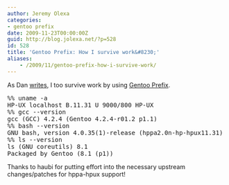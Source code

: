 ```yaml
---
author: Jeremy Olexa
categories:
- gentoo prefix
date: 2009-11-23T00:00:00Z
guid: http://blog.jolexa.net/?p=528
id: 528
title: 'Gentoo Prefix: How I survive work&#8230;'
aliases:
    - /2009/11/gentoo-prefix-how-i-survive-work/
---
```


As Dan [writes][1], I too survive work by using [Gentoo Prefix][2].

<pre>%% uname -a
HP-UX localhost B.11.31 U 9000/800 HP-UX
%% gcc --version
gcc (GCC) 4.2.4 (Gentoo 4.2.4-r01.2 p1.1)
%% bash --version
GNU bash, version 4.0.35(1)-release (hppa2.0n-hp-hpux11.31)
%% ls --version                                          
ls (GNU coreutils) 8.1
Packaged by Gentoo (8.1 (p1))</pre>

Thanks to haubi for putting effort into the necessary upstream changes/patches for hppa-hpux support!

 [1]: http://xylld.wordpress.com/2008/07/25/how-i-survive-work/
 [2]: http://www.gentoo.org/proj/en/gentoo-alt/prefix/